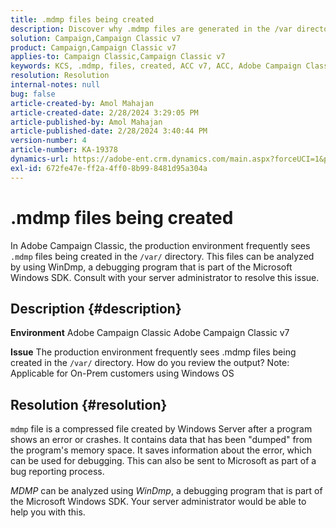 ```yaml
---
title: .mdmp files being created
description: Discover why .mdmp files are generated in the /var directory of Adobe Campaign Classic. Refer this to the server administrator.
solution: Campaign,Campaign Classic v7
product: Campaign,Campaign Classic v7
applies-to: Campaign Classic,Campaign Classic v7
keywords: KCS, .mdmp, files, created, ACC v7, ACC, Adobe Campaign Classic, Adobe Campaign Classic v7, FAQ
resolution: Resolution
internal-notes: null
bug: false
article-created-by: Amol Mahajan
article-created-date: 2/28/2024 3:29:05 PM
article-published-by: Amol Mahajan
article-published-date: 2/28/2024 3:40:44 PM
version-number: 4
article-number: KA-19378
dynamics-url: https://adobe-ent.crm.dynamics.com/main.aspx?forceUCI=1&pagetype=entityrecord&etn=knowledgearticle&id=f0401c14-4ed6-ee11-9078-00224804dfb5
exl-id: 672fe47e-ff2a-4ff0-8b99-8481d95a304a
---
```

# .mdmp files being created


In Adobe Campaign Classic, the production environment frequently sees `.mdmp` files being created in the `/var/` directory. This files can be analyzed by using WinDmp, a debugging program that is part of the Microsoft Windows SDK. Consult with your server administrator to resolve this issue.

## Description {#description}


<b>Environment</b>
 Adobe Campaign Classic
 Adobe Campaign Classic v7

<b>Issue</b>
 The production environment frequently sees .mdmp files being created in the `/var/` directory. How do you review the output?
  Note: Applicable for On-Prem customers using Windows OS


## Resolution {#resolution}


`mdmp` file is a compressed file created by Windows Server after a program shows an error or crashes. It contains data that has been "dumped" from the program's memory space.
It saves information about the error, which can be used for debugging. This can also be sent to Microsoft as part of a bug reporting process.



*MDMP* can be analyzed using *WinDmp*, a debugging program that is part of the Microsoft Windows SDK. Your server administrator would be able to help you with this.
